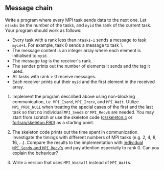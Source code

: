 ## Message chain

Write a program where every MPI task sends data to the next one.
Let `ntasks` be the number of the tasks, and `myid` the rank of the
current task. Your program should work as follows:

- Every task with a rank less than `ntasks-1` sends a message to task
  `myid+1`. For example, task 0 sends a message to task 1.
- The message content is an integer array where each element is initialised to
  `myid`.
- The message tag is the receiver's rank.
- The sender prints out the number of elements it sends and the tag it used.
- All tasks with rank > 0 receive messages.
- Each receiver prints out their `myid` and the first element in the
  received array.

1. Implement the program described above using non-blocking communication, *i.e.* 
   `MPI_Isend`, `MPI_Irecv`, and `MPI_Wait`. Utilize
   `MPI_PROC_NULL` when treating the special cases of
   the first and the last task so that no individual `MPI_Send`s or
   `MPI_Recv`s are needed. You may start from scratch or use the skeleton code
   ([c/skeleton.c](cpp/skeleton.cpp) or [fortran/skeleton.F90](fortran/skeleton.F90)) 
   as a starting point. 

2. The skeleton code prints out the time spent in communication. 
   Investigate the timings with different numbers of MPI tasks 
   (e.g. 2, 4, 8, 16, ...). Compare the results to the implementation with
   [individual `MPI_Send`s and `MPI_Recv`'s](../message-chain/) and pay attention 
   especially to rank 0. Can you explain the behaviour?

3. Write a version that uses `MPI_Waitall` instead of `MPI_Wait`s.
